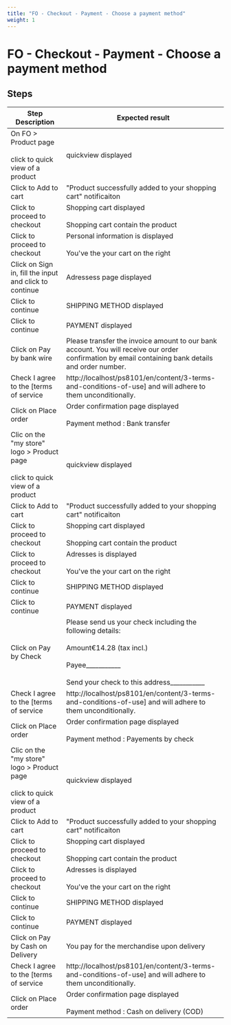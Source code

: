 ```yaml
---
title: "FO - Checkout - Payment - Choose a payment method"
weight: 1
---
```


# FO - Checkout - Payment - Choose a payment method
## Steps
| Step Description | Expected result |
| ----- | ----- |
| On FO > Product page<br><br>click to quick view of a product | quickview displayed |
| Click to Add to cart | "Product successfully added to your shopping cart" notificaiton |
| Click to proceed to checkout | Shopping cart displayed<br><br>Shopping cart contain the product |
| Click to proceed to checkout | Personal information is displayed<br><br>You've the your cart on the right |
| Click on Sign in, fill the input and click to continue | Adressess page displayed |
| Click to continue | SHIPPING METHOD displayed |
| Click to continue | PAYMENT displayed |
| Click on Pay by bank wire | Please transfer the invoice amount to our bank account. You will receive our order confirmation by email containing bank details and order number. |
| Check I agree to the [terms of service|http://localhost/ps8101/en/content/3-terms-and-conditions-of-use] and will adhere to them unconditionally. | PLACE ORDER button enable |
| Click on Place order | Order confirmation page displayed<br><br>Payment method : Bank transfer |
| Clic on the "my store" logo > Product page<br><br>click to quick view of a product | quickview displayed |
| Click to Add to cart | "Product successfully added to your shopping cart" notificaiton |
| Click to proceed to checkout | Shopping cart displayed<br><br>Shopping cart contain the product |
| Click to proceed to checkout | Adresses is displayed<br><br>You've the your cart on the right |
| Click to continue | SHIPPING METHOD displayed |
| Click to continue | PAYMENT displayed |
| Click on Pay by Check | Please send us your check including the following details:<br><br>Amount€14.28 (tax incl.)<br><br>Payee___________<br><br>Send your check to this address___________ |
| Check I agree to the [terms of service|http://localhost/ps8101/en/content/3-terms-and-conditions-of-use] and will adhere to them unconditionally. | PLACE ORDER button enable |
| Click on Place order | Order confirmation page displayed<br><br>Payment method : Payements by check |
| Clic on the "my store" logo > Product page<br><br>click to quick view of a product | quickview displayed |
| Click to Add to cart | "Product successfully added to your shopping cart" notificaiton |
| Click to proceed to checkout | Shopping cart displayed<br><br>Shopping cart contain the product |
| Click to proceed to checkout | Adresses is displayed<br><br>You've the your cart on the right |
| Click to continue | SHIPPING METHOD displayed |
| Click to continue | PAYMENT displayed |
| Click on Pay by Cash on Delivery | You pay for the merchandise upon delivery |
| Check I agree to the [terms of service|http://localhost/ps8101/en/content/3-terms-and-conditions-of-use] and will adhere to them unconditionally. | PLACE ORDER button enable |
| Click on Place order | Order confirmation page displayed<br><br>Payment method : Cash on delivery (COD) |
